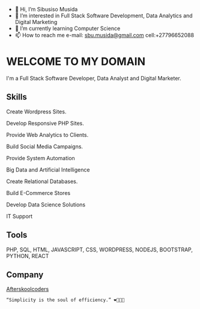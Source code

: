 - 👋 Hi, I’m Sibusiso Musida
- 👀 I’m interested in Full Stack Software Development, Data Analytics and Digital Marketing
- 🌱 I’m currently learning Computer Science
- 📫 How to reach me e-mail: sbu.musida@gmail.com cell:+27796652088

# WELCOME TO MY DOMAIN

I'm a Full Stack Software Developer, Data Analyst and Digital Marketer.

## Skills

Create Wordpress Sites.

Develop Responsive PHP Sites.

Provide Web Analytics to Clients.

Build Social Media Campaigns.

Provide System Automation

Big Data and Artificial Intelligence

Create Relational Databases.

Build E-Commerce Stores

Develop Data Science Solutions

IT Support 

## Tools

PHP, SQL, HTML, JAVASCRIPT, CSS, WORDPRESS, NODEJS, BOOTSTRAP, PYTHON, REACT

## Company
[Afterskoolcoders](https://www.afterskoolcoders.com/)


```
“Simplicity is the soul of efficiency.” ❤️‍🔥👨‍💻
```




